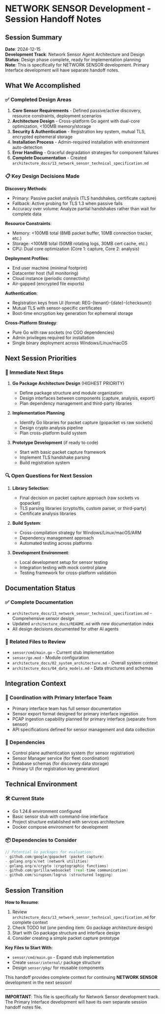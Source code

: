 # NETWORK SENSOR Development - Session Handoff Notes

## Session Summary

**Date**: 2024-12-15  
**Development Track**: Network Sensor Agent Architecture and Design  
**Status**: Design phase complete, ready for implementation planning  
**Note**: This is specifically for NETWORK SENSOR development. Primary Interface development will have separate handoff notes.

## What We Accomplished

### ✅ Completed Design Areas

1. **Core Sensor Requirements** - Defined passive/active discovery, resource constraints, deployment scenarios
2. **Architecture Design** - Cross-platform Go agent with dual-core optimization, <100MB memory/storage
3. **Security & Authentication** - Registration key system, mutual TLS, encrypted ephemeral storage
4. **Installation Process** - Admin-required installation with environment auto-detection
5. **Error Handling** - Graceful degradation strategies for component failures
6. **Complete Documentation** - Created `architecture_docs/13_network_sensor_technical_specification.md`

### 📋 Key Design Decisions Made

**Discovery Methods**:
- Primary: Passive packet analysis (TLS handshakes, certificate capture)
- Fallback: Active probing for TLS 1.3 when passive fails
- Accuracy over volume: Analyze partial handshakes rather than wait for complete data

**Resource Constraints**:
- Memory: <100MB total (8MB packet buffer, 10MB connection tracker, etc.)
- Storage: <100MB total (50MB rotating logs, 30MB cert cache, etc.)
- CPU: Dual core optimization (Core 1: capture, Core 2: analysis)

**Deployment Profiles**:
- End user machine (minimal footprint)
- Datacenter host (full monitoring)
- Cloud instance (periodic connectivity)
- Air-gapped (encrypted file exports)

**Authentication**:
- Registration keys from UI (format: REG-{tenant}-{date}-{checksum})
- Mutual TLS with sensor-specific certificates
- Boot-time encryption key generation for ephemeral storage

**Cross-Platform Strategy**:
- Pure Go with raw sockets (no CGO dependencies)
- Admin privileges required for installation
- Single binary deployment across Windows/Linux/macOS

## Next Session Priorities

### 🎯 Immediate Next Steps

1. **Go Package Architecture Design** (HIGHEST PRIORITY)
   - Define package structure and module organization
   - Design interfaces between components (capture, analysis, export)
   - Plan dependency management and third-party libraries

2. **Implementation Planning**
   - Identify Go libraries for packet capture (gopacket vs raw sockets)
   - Design crypto analysis pipeline
   - Plan cross-platform build system

3. **Prototype Development** (if ready to code)
   - Start with basic packet capture framework
   - Implement TLS handshake parsing
   - Build registration system

### 🔍 Open Questions for Next Session

1. **Library Selection**:
   - Final decision on packet capture approach (raw sockets vs gopacket)
   - TLS parsing libraries (crypto/tls, custom parser, or third-party)
   - Certificate analysis libraries

2. **Build System**:
   - Cross-compilation strategy for Windows/Linux/macOS/ARM
   - Dependency management approach
   - Automated testing across platforms

3. **Development Environment**:
   - Local development setup for sensor testing
   - Integration testing with mock control plane
   - Testing framework for cross-platform validation

## Documentation Status

### ✅ Complete Documentation
- `architecture_docs/13_network_sensor_technical_specification.md` - Comprehensive sensor design
- Updated `architecture_docs/README.md` with new documentation index
- All design decisions documented for other AI agents

### 📁 Related Files to Review
- `sensor/cmd/main.go` - Current stub implementation
- `sensor/go.mod` - Module configuration
- `architecture_docs/02_system_architecture.md` - Overall system context
- `architecture_docs/04_data_models.md` - Data structures and schemas

## Integration Context

### 🤝 Coordination with Primary Interface Team
- Primary interface team has full sensor documentation
- Sensor export format designed for primary interface ingestion
- PCAP ingestion capability planned for primary interface (separate from sensor)
- API specifications defined for sensor management and data collection

### 🔗 Dependencies
- Control plane authentication system (for sensor registration)
- Sensor Manager service (for fleet coordination)
- Database schemas (for discovery data storage)
- Primary UI (for registration key generation)

## Technical Environment

### 🛠️ Current State
- Go 1.24.6 environment configured
- Basic sensor stub with command-line interface
- Project structure established with services architecture
- Docker compose environment for development

### 📦 Dependencies to Consider
```go
// Potential Go packages for evaluation:
- github.com/google/gopacket (packet capture)
- golang.org/x/net (network utilities)
- golang.org/x/crypto (cryptographic functions)
- github.com/gorilla/websocket (real-time communication)
- github.com/sirupsen/logrus (structured logging)
```

## Session Transition

**How to Resume**:
1. Review `architecture_docs/13_network_sensor_technical_specification.md` for complete context
2. Check TODO list (one pending item: Go package architecture design)
3. Start with Go package structure and interface design
4. Consider creating a simple packet capture prototype

**Key Files to Start With**:
- `sensor/cmd/main.go` - Expand stub implementation
- Create `sensor/internal/` package structure
- Design `sensor/pkg/` for reusable components

This handoff provides complete context for continuing **NETWORK SENSOR** development in the next session!

---

**IMPORTANT**: This file is specifically for Network Sensor development track. The Primary Interface development will have its own separate session handoff notes file.
